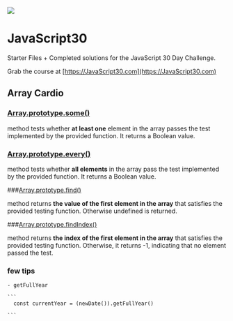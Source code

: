 ![](https://javascript30.com/images/JS3-social-share.png)

# JavaScript30

Starter Files + Completed solutions for the JavaScript 30 Day Challenge.

Grab the course at [https://JavaScript30.com](https://JavaScript30.com)

## Array Cardio

### [Array.prototype.some()](https://developer.mozilla.org/zh-TW/docs/Web/JavaScript/Reference/Global_Objects/Array/some)

method tests whether **at least one** element in the array passes the test implemented by the provided function. It returns a Boolean value. 

### [Array.prototype.every()](https://developer.mozilla.org/en-US/docs/Web/JavaScript/Reference/Global_Objects/Array/every)

method tests whether **all elements** in the array pass the test implemented by the provided function. It returns a Boolean value. 

###[Array.prototype.find()](https://developer.mozilla.org/en-US/docs/Web/JavaScript/Reference/Global_Objects/Array/find)

method returns **the value of the first element in the array** that satisfies the provided testing function. Otherwise undefined is returned.

###[Array.prototype.findIndex()](https://developer.mozilla.org/en-US/docs/Web/JavaScript/Reference/Global_Objects/Array/findIndex)

method returns **the index of the first element in the array** that satisfies the provided testing function. Otherwise, it returns -1, indicating that no element passed the test.

### few tips

    - getFullYear

    ```
      const currentYear = (newDate()).getFullYear()

    ```